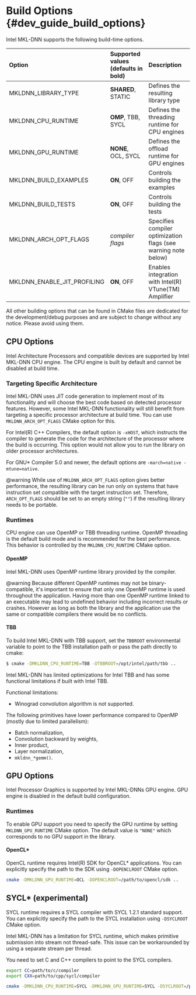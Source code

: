 Build Options {#dev_guide_build_options}
====================================

Intel MKL-DNN supports the following build-time options.

| Option                      | Supported values (defaults in bold)  | Description
| :---                        | :---                                 | :---
| MKLDNN_LIBRARY_TYPE         | **SHARED**, STATIC                   | Defines the resulting library type
| MKLDNN_CPU_RUNTIME          | **OMP**, TBB, SYCL                   | Defines the threading runtime for CPU engines
| MKLDNN_GPU_RUNTIME          | **NONE**, OCL, SYCL                  | Defines the offload runtime for GPU engines
| MKLDNN_BUILD_EXAMPLES       | **ON**, OFF                          | Controls building the examples
| MKLDNN_BUILD_TESTS          | **ON**, OFF                          | Controls building the tests
| MKLDNN_ARCH_OPT_FLAGS       | *compiler flags*                     | Specifies compiler optimization flags (see warning note below)
| MKLDNN_ENABLE_JIT_PROFILING | **ON**, OFF                          | Enables integration with Intel(R) VTune(TM) Amplifier

All other building options that can be found in CMake files are dedicated for
the development/debug purposes and are subject to change without any notice.
Please avoid using them.

## CPU Options
Intel Architecture Processors and compatible devices are supported by
Intel MKL-DNN CPU engine. The CPU engine is built by default and cannot
be disabled at build time.

### Targeting Specific Architecture
Intel MKL-DNN uses JIT code generation to implement most of its functionality
and will choose the best code based on detected processor features. However,
some Intel MKL-DNN functionality will still benefit from targeting a specific
processor architecture at build time. You can use `MKLDNN_ARCH_OPT_FLAGS` CMake
option for this.

For Intel(R) C++ Compilers, the default option is `-xHOST`, which instructs
the compiler to generate the code for the architecture of the processor where
the build is occurring.  This option would not allow you to run the library on
older processor architectures.

For GNU\* Compiler 5.0 and newer, the default options are `-march=native
-mtune=native`.

@warning
While use of `MKLDNN_ARCH_OPT_FLAGS` option gives better performance, the
resulting library can be run only on systems that have instruction set
compatible with the target instruction set. Therefore, `ARCH_OPT_FLAGS`
should be set to an empty string (`""`) if the resulting library needs to be
portable.

### Runtimes
CPU engine can use OpenMP or TBB threading runtime. OpenMP threading
is the default build mode and is recommended for the best performance. 
This behavior is controlled by the `MKLDNN_CPU_RUNTIME` CMake option.

#### OpenMP
Intel MKL-DNN uses OpenMP runtime library provided by the compiler.

@warning
Because different OpenMP runtimes may not be binary-compatible, it's important
to ensure that only one OpenMP runtime is used throughout the application.
Having more than one OpenMP runtime linked to an executable may lead to
undefined behavior including incorrect results or crashes. However as long as
both the library and the application use the same or compatible compilers there
would be no conflicts.

#### TBB
To build Intel MKL-DNN with TBB support, set the `TBBROOT` environmental
variable to point to the TBB installation path or pass the path directly to
cmake:

~~~sh
$ cmake -DMKLDNN_CPU_RUNTIME=TBB -DTBBROOT=/opt/intel/path/tbb ..
~~~

Intel MKL-DNN has limited optimizations for Intel TBB and has some functional
limitations if built with Intel TBB.

Functional limitations:
* Winograd convolution algorithm is not supported.

The following primitives have lower performance compared to OpenMP (mostly due
to limited parallelism):
* Batch normalization,
* Convolution backward by weights,
* Inner product,
* Layer normalization,
* `mkldnn_*gemm()`.

## GPU Options
Intel Processor Graphics is supported by Intel MKL-DNNs GPU engine. GPU engine
is disabled in the default build configuration. 

### Runtimes
To enable GPU support you need to specify the GPU runtime by setting
`MKLDNN_GPU_RUNTIME` CMake option. The default value is `"NONE"` which
corresponds to no GPU support in the library.

#### OpenCL\*
OpenCL runtime requires Intel(R) SDK for OpenCL\* applications. You can
explicitly specify the path to the SDK using `-DOPENCLROOT` CMake option.

~~~sh
cmake -DMKLDNN_GPU_RUNTIME=OCL -DOPENCLROOT=/path/to/opencl/sdk ..
~~~

## SYCL\* (experimental)
SYCL runtime requires a SYCL compiler with SYCL 1.2.1 standard support.  You
can explicitly specify the path to the SYCL installation using `-DSYCLROOT` CMake option.

Intel MKL-DNN has a limitation for SYCL runtime, which makes primitive
submission into stream not thread-safe. This issue can be workarounded by using
a separate stream per thread.

You need to set C and C++ compilers to point to the SYCL compilers.

~~~sh
export CC=path/to/c/compiler
export CXX=path/to/cpp/sycl/compiler

cmake -DMKLDNN_CPU_RUNTIME=SYCL -DMKLDNN_GPU_RUNTIME=SYCL -DSYCLROOT=/path/to/sycl ..
~~~
